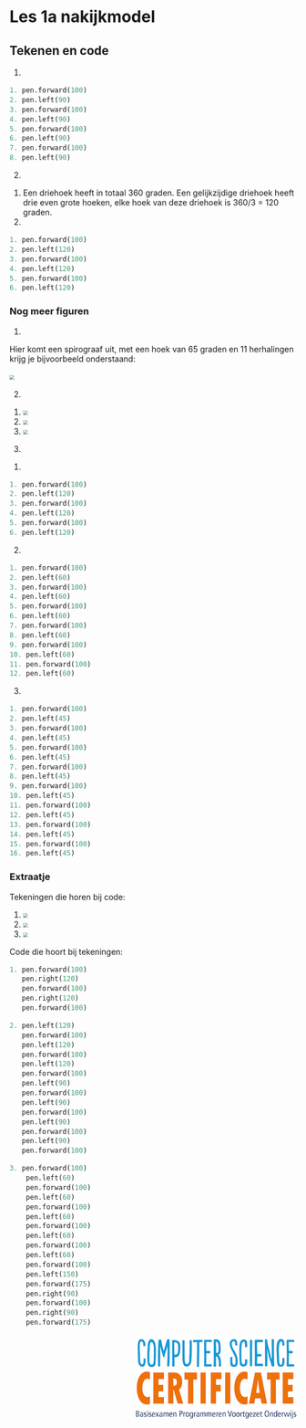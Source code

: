 # Les 1a nakijkmodel

## Tekenen en code

1) 
```python
1. pen.forward(100)
2. pen.left(90)
3. pen.forward(100)
4. pen.left(90)
5. pen.forward(100)
6. pen.left(90)
7. pen.forward(100)
8. pen.left(90)
```

2)
1. Een driehoek heeft in totaal 360 graden. Een gelijkzijdige driehoek heeft drie even grote hoeken, elke hoek van deze driehoek is 360/3 = 120 graden. 
2. 
```python
1. pen.forward(100)
2. pen.left(120)
3. pen.forward(100)
4. pen.left(120)
5. pen.forward(100)
6. pen.left(120)
```

### Nog meer figuren

1)
Hier komt een spirograaf uit, met een hoek van 65 graden en 11 herhalingen krijg je bijvoorbeeld onderstaand:

<img src="../../img/image-20190415150322353.png" style="zoom:50%">

2)

1. <img src="../../img/image-20190415150543776.png" style="zoom:50%">

2. <img src="../../img/image-20190415150849824.png" style="zoom:50%">

3. <img src="../../img/image-20190415151021170.png" style="zoom:50%">

3) 

1. 

```python
1. pen.forward(100)
2. pen.left(120)
3. pen.forward(100)
4. pen.left(120)
5. pen.forward(100)
6. pen.left(120)
```

2.

```python
1. pen.forward(100)
2. pen.left(60)
3. pen.forward(100)
4. pen.left(60)
5. pen.forward(100)
6. pen.left(60)
7. pen.forward(100)
8. pen.left(60)
9. pen.forward(100)
10. pen.left(60)
11. pen.forward(100)
12. pen.left(60)
```

3.
```python
1. pen.forward(100)
2. pen.left(45)
3. pen.forward(100)
4. pen.left(45)
5. pen.forward(100)
6. pen.left(45)
7. pen.forward(100)
8. pen.left(45)
9. pen.forward(100)
10. pen.left(45)
11. pen.forward(100)
12. pen.left(45)
13. pen.forward(100)
14. pen.left(45)
15. pen.forward(100)
16. pen.left(45)
```

<div style="page-break-after: always;"></div>

### **Extraatje**

Tekeningen die horen bij code:

1. <img src="../../img/image-20190415153151230.png" style="zoom:50%">

2. <img src="../../img/image-20190415153242500.png" style="zoom:50%">

3. <img src="../../img/image-20190322130925083.png" style="zoom:50%">

Code die hoort bij tekeningen:

```python
1. pen.forward(100)
   pen.right(120)
   pen.forward(100)
   pen.right(120)
   pen.forward(100)
```
```python
2. pen.left(120)
   pen.forward(100)
   pen.left(120)
   pen.forward(100)
   pen.left(120)
   pen.forward(100)
   pen.left(90)
   pen.forward(100)
   pen.left(90)
   pen.forward(100)
   pen.left(90)
   pen.forward(100)
   pen.left(90)
   pen.forward(100)
```

```python
3. pen.forward(100)
	pen.left(60)
	pen.forward(100)
	pen.left(60)
	pen.forward(100)
	pen.left(60)
	pen.forward(100)
	pen.left(60)
	pen.forward(100)
	pen.left(60)
	pen.forward(100)
	pen.left(150)
	pen.forward(175)
	pen.right(90)
	pen.forward(100)
	pen.right(90)
	pen.forward(175)
```

<img src="../../img/logoCSCert_10cm.jpg" align="right">
